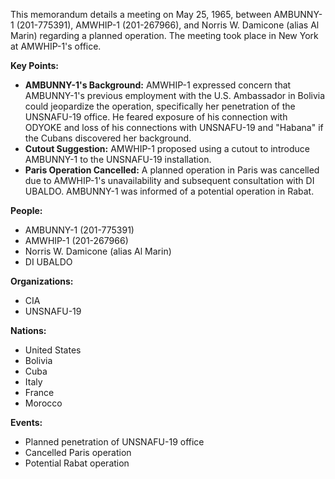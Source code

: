 This memorandum details a meeting on May 25, 1965, between AMBUNNY-1 (201-775391), AMWHIP-1 (201-267966), and Norris W. Damicone (alias Al Marin) regarding a planned operation. The meeting took place in New York at AMWHIP-1's office.

**Key Points:**

*   **AMBUNNY-1's Background:** AMWHIP-1 expressed concern that AMBUNNY-1's previous employment with the U.S. Ambassador in Bolivia could jeopardize the operation, specifically her penetration of the UNSNAFU-19 office. He feared exposure of his connection with ODYOKE and loss of his connections with UNSNAFU-19 and "Habana" if the Cubans discovered her background.
*   **Cutout Suggestion:** AMWHIP-1 proposed using a cutout to introduce AMBUNNY-1 to the UNSNAFU-19 installation.
*   **Paris Operation Cancelled:** A planned operation in Paris was cancelled due to AMWHIP-1's unavailability and subsequent consultation with DI UBALDO. AMBUNNY-1 was informed of a potential operation in Rabat.

**People:**

*   AMBUNNY-1 (201-775391)
*   AMWHIP-1 (201-267966)
*   Norris W. Damicone (alias Al Marin)
*   DI UBALDO

**Organizations:**

*   CIA
*   UNSNAFU-19

**Nations:**

*   United States
*   Bolivia
*   Cuba
*   Italy
*   France
*   Morocco

**Events:**

*   Planned penetration of UNSNAFU-19 office
*   Cancelled Paris operation
*   Potential Rabat operation

